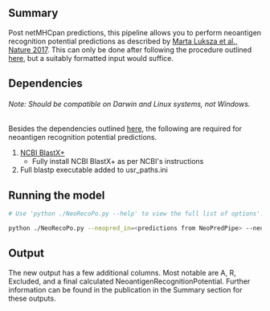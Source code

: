 ## Summary

Post netMHCpan predictions, this pipeline allows you to perform neoantigen recognition potential predictions as described by [Marta Luksza et al., Nature 2017](https://www.nature.com/articles/nature24473).
This can only be done after following the procedure outlined [here](README.md), but a suitably formatted input would suffice.

## Dependencies
###### Note: Should be compatible on Darwin and Linux systems, not Windows.

Besides the dependencies outlined [here](README.md), the following are required for neoantigen recognition potential predictions.

1. [NCBI BlastX+](https://blast.ncbi.nlm.nih.gov/Blast.cgi?CMD=Web&PAGE_TYPE=BlastDocs&DOC_TYPE=Download)
   - Fully install NCBI BlastX+ as per NCBI's instructions
2. Full blastp executable added to usr_paths.ini

## Running the model
```bash
# Use 'python ./NeoRecoPo.py --help' to view the full list of options'. 

python ./NeoRecoPo.py --neopred_in=<predictions from NeoPredPipe> --neoreco_out=<output.txt> --fastas=<directory of fasta files for samples created in previous step>
```

## Output

The new output has a few additional columns. Most notable are A, R, Excluded, and a final calculated NeoantigenRecognitionPotential. Further information can be found in the publication in the Summary section for these outputs.
